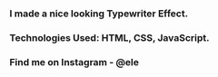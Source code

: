 ### I made a nice looking Typewriter Effect.

### Technologies Used: HTML, CSS, JavaScript.

### Find me on Instagram - @ele